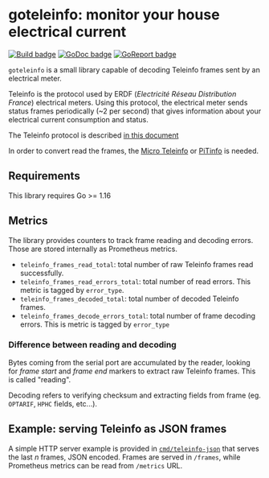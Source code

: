 # goteleinfo: monitor your house electrical current

[![Build badge]][Build] [![GoDoc badge]][GoDoc] [![GoReport badge]][GoReport]

[Build badge]: https://travis-ci.org/j-vizcaino/goteleinfo.svg
[Build]: https://travis-ci.org/j-vizcaino/goteleinfo
[GoDoc badge]: https://godoc.org/github.com/j-vizcaino/goteleinfo?status.png
[GoDoc]: https://godoc.org/github.com/j-vizcaino/goteleinfo
[GoReport badge]: https://goreportcard.com/badge/github.com/j-vizcaino/goteleinfo
[GoReport]: https://goreportcard.com/report/github.com/j-vizcaino/goteleinfo

`goteleinfo` is a small library capable of decoding Teleinfo frames sent by an electrical meter.

Teleinfo is the protocol used by ERDF (*Electricité Réseau Distribution France*) electrical meters. Using this
protocol, the electrical meter sends status frames periodically (~2 per second) that gives
information about your electrical current consumption and status.

The Teleinfo protocol is described [in this document](https://www.enedis.fr/sites/default/files/Enedis-NOI-CPT_02E.pdf)

In order to convert read the frames, the [Micro Teleinfo](https://www.tindie.com/products/Hallard/micro-teleinfo-v11/) or [PiTinfo](https://www.tindie.com/products/Hallard/pitinfo/) is needed.

## Requirements

This library requires Go >= 1.16

## Metrics

The library provides counters to track frame reading and decoding errors. Those are stored internally as Prometheus metrics.

* `teleinfo_frames_read_total`: total number of raw Teleinfo frames read successfully.
* `teleinfo_frames_read_errors_total`: total number of read errors. This metric is tagged by `error_type`.
* `teleinfo_frames_decoded_total`: total number of decoded Teleinfo frames.
* `teleinfo_frames_decode_errors_total`: total number of frame decoding errors. This is metric is tagged by `error_type`

### Difference between reading and decoding

Bytes coming from the serial port are accumulated by the reader, looking for _frame start_ and _frame end_ markers to extract raw Teleinfo frames.
This is called "reading".

Decoding refers to verifying checksum and extracting fields from frame (eg. `OPTARIF`, `HPHC` fields, etc...).

## Example: serving Teleinfo as JSON frames

A simple HTTP server example is provided in [`cmd/teleinfo-json`](https://github.com/j-vizcaino/goteleinfo/blob/master/cmd/teleinfo-json/main.go) that serves the last *n* frames, JSON encoded.
Frames are served in `/frames`, while Prometheus metrics can be read from `/metrics` URL.

